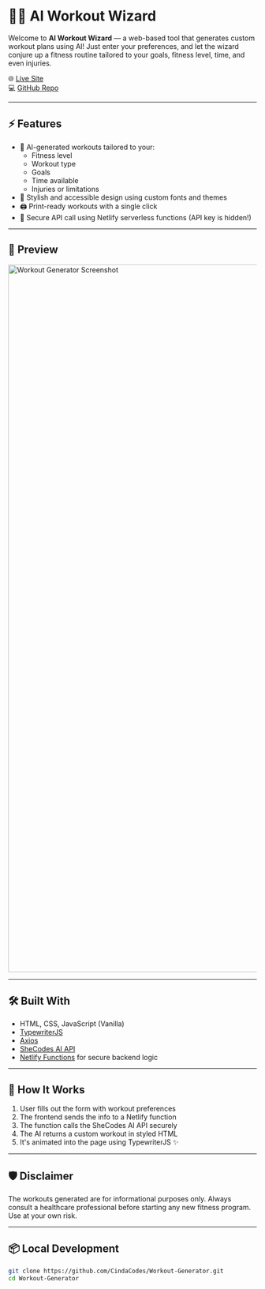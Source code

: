 
# 🧙‍♀️ AI Workout Wizard

Welcome to **AI Workout Wizard** — a web-based tool that generates custom workout plans using AI! Just enter your preferences, and let the wizard conjure up a fitness routine tailored to your goals, fitness level, time, and even injuries.

🌐 [Live Site](https://ai-workout-wizard.netlify.app/)  
💻 [GitHub Repo](https://github.com/CindaCodes/Workout-Generator)

---

## ⚡ Features

- 🧠 AI-generated workouts tailored to your:
  - Fitness level
  - Workout type
  - Goals
  - Time available
  - Injuries or limitations
- 🎨 Stylish and accessible design using custom fonts and themes
- 🖨️ Print-ready workouts with a single click
- 🔐 Secure API call using Netlify serverless functions (API key is hidden!)

---

## 📸 Preview

<img width="1434" alt="Workout Generator Screenshot" src="https://github.com/user-attachments/assets/5deae557-ef55-477c-abda-278572764f9f" /> 

---

## 🛠️ Built With

- HTML, CSS, JavaScript (Vanilla)
- [TypewriterJS](https://safi.me.uk/typewriterjs/)
- [Axios](https://axios-http.com/)
- [SheCodes AI API](https://www.shecodes.io/)
- [Netlify Functions](https://docs.netlify.com/functions/overview/) for secure backend logic

---

## 🚀 How It Works

1. User fills out the form with workout preferences
2. The frontend sends the info to a Netlify function
3. The function calls the SheCodes AI API securely
4. The AI returns a custom workout in styled HTML
5. It's animated into the page using TypewriterJS ✨

---

## 🛡️ Disclaimer
The workouts generated are for informational purposes only. Always consult a healthcare professional before starting any new fitness program. Use at your own risk.

---

## 📦 Local Development

```bash
git clone https://github.com/CindaCodes/Workout-Generator.git
cd Workout-Generator


